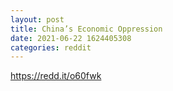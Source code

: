 ```yaml
--- 
layout: post 
title: China’s Economic Oppression 
date: 2021-06-22 1624405308 
categories: reddit 
--- 
```

https://redd.it/o60fwk